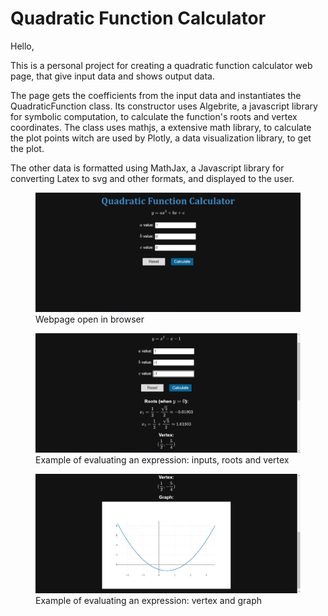 # Quadratic Function Calculator

Hello,

This is a personal project for creating a quadratic function calculator web page, that give input data and shows output data.

The page gets the coefficients from the input data and instantiates the QuadraticFunction class. Its constructor uses Algebrite, a javascript library for symbolic computation, to calculate the function's roots and vertex coordinates. The class uses mathjs, a extensive math library, to calculate the plot points witch are used by Plotly, a data visualization library, to get the plot.

The other data is formatted using MathJax, a Javascript library for converting Latex to svg and other formats, and displayed to the user.

<figure>
<img src="assets/index.png">
<figcaption>Webpage open in browser</figcaption>
</figure>

<figure>
<img src="assets/result_1.png">
<figcaption>Example of evaluating an expression: inputs, roots and vertex</figcaption>
</figure>

<figure>
<img src="assets/result_2.png">
<figcaption>Example of evaluating an expression: vertex and graph</figcaption>
</figure>